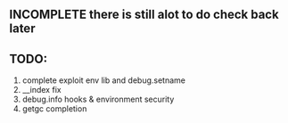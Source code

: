 ## INCOMPLETE there is still alot to do check back later

## TODO:
1. complete exploit env lib and debug.setname
2. __index fix
3. debug.info hooks & environment security
4. getgc completion

